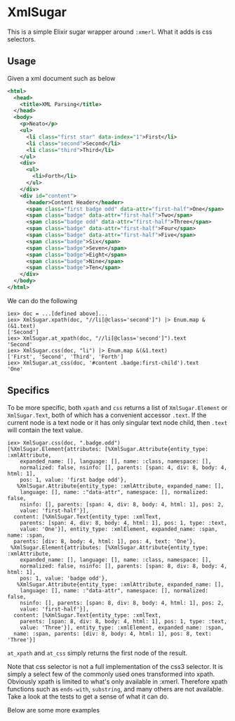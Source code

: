 XmlSugar
========

This is a simple Elixir sugar wrapper around `:xmerl`. What it adds is css selectors.

## Usage

Given a xml document such as below

```xml
<html>
  <head>
    <title>XML Parsing</title>
  </head>
  <body>
    <p>Neato</p>
    <ul>
      <li class="first star" data-index="1">First</li>
      <li class="second">Second</li>
      <li class="third">Third</li>
    </ul>
    <div>
      <ul>
        <li>Forth</li>
      </ul>
    </div>
    <div id="content">
      <header>Content Header</header>
      <span class="first badge odd" data-attr="first-half">One</span>
      <span class="badge" data-attr="first-half">Two</span>
      <span class="badge odd" data-attr="first-half">Three</span>
      <span class="badge" data-attr="first-half">Four</span>
      <span class="badge" data-attr="first-half">Five</span>
      <span class="badge">Six</span>
      <span class="badge">Seven</span>
      <span class="badge">Eight</span>
      <span class="badge">Nine</span>
      <span class="badge">Ten</span>
    </div>
  </body>
</html>
```
We can do the following

```iex
iex> doc = ...[defined above]...
iex> XmlSugar.xpath(doc, "//li[@class='second']") |> Enum.map &(&1.text)
['Second']
iex> XmlSugar.at_xpath(doc, "//li[@class='second']").text
'Second'
iex> XmlSugar.css(doc, "li") |> Enum.map &(&1.text)
['First', 'Second', 'Third', 'Forth']
iex> XmlSugar.at_css(doc, '#content .badge:first-child').text
'One'
```

## Specifics

To be more specific, both `xpath` and `css` returns a list of `XmlSugar.Element` or
`XmlSugar.Text`, both of which has a convenient accessor `.text`. If the current node is a text node or it has only singular text node child, then `.text` will contain the text value.

```iex
iex> XmlSugar.css(doc, ".badge.odd")
[%XmlSugar.Element{attributes: [%XmlSugar.Attribute{entity_type: :xmlAttribute,
    expanded_name: [], language: [], name: :class, namespace: [],
    normalized: false, nsinfo: [], parents: [span: 4, div: 8, body: 4, html: 1],
    pos: 1, value: 'first badge odd'},
   %XmlSugar.Attribute{entity_type: :xmlAttribute, expanded_name: [],
    language: [], name: :"data-attr", namespace: [], normalized: false,
    nsinfo: [], parents: [span: 4, div: 8, body: 4, html: 1], pos: 2,
    value: 'first-half'}],
  content: [%XmlSugar.Text{entity_type: :xmlText,
    parents: [span: 4, div: 8, body: 4, html: 1], pos: 1, type: :text,
    value: 'One'}], entity_type: :xmlElement, expanded_name: :span, name: :span,
  parents: [div: 8, body: 4, html: 1], pos: 4, text: 'One'},
 %XmlSugar.Element{attributes: [%XmlSugar.Attribute{entity_type: :xmlAttribute,
    expanded_name: [], language: [], name: :class, namespace: [],
    normalized: false, nsinfo: [], parents: [span: 8, div: 8, body: 4, html: 1],
    pos: 1, value: 'badge odd'},
   %XmlSugar.Attribute{entity_type: :xmlAttribute, expanded_name: [],
    language: [], name: :"data-attr", namespace: [], normalized: false,
    nsinfo: [], parents: [span: 8, div: 8, body: 4, html: 1], pos: 2,
    value: 'first-half'}],
  content: [%XmlSugar.Text{entity_type: :xmlText,
    parents: [span: 8, div: 8, body: 4, html: 1], pos: 1, type: :text,
    value: 'Three'}], entity_type: :xmlElement, expanded_name: :span,
  name: :span, parents: [div: 8, body: 4, html: 1], pos: 8, text: 'Three'}]
```


`at_xpath` and `at_css` simply returns the first node of the result.

Note that css selector is not a full implementation of the css3 selector. It is simply
a select few of the commonly used ones transformed into xpath. Obviously xpath is
limited to what's only available in :xmerl. Therefore xpath functions such as
`ends-with`, `substring`, and many others are not available. Take a look at the tests
to get a sense of what it can do.

Below are some more examples

```iex

```

